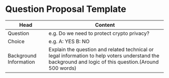 # Question Proposal Template

|  Head   | Content  |
|  ----  | ----  |
| Question  | e.g. Do we need to protect crypto privacy?|
| Choice | e.g. A: YES B: NO |
| Background Information | Explain the question and related technical or legal information to help voters understand the background and logic of this question.(Around 500 words)  |

